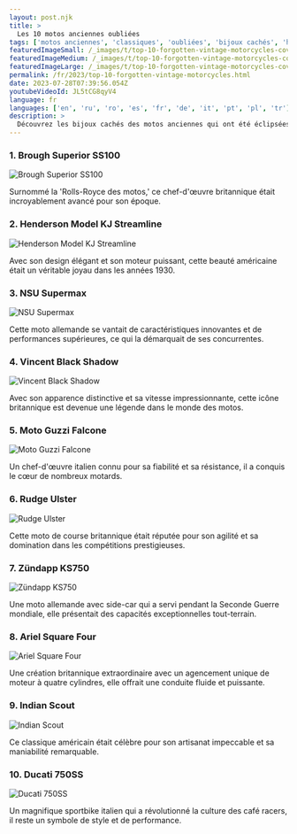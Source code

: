 ```yaml
---
layout: post.njk
title: >
  Les 10 motos anciennes oubliées
tags: ['motos anciennes', 'classiques', 'oubliées', 'bijoux cachés', 'historiques']
featuredImageSmall: /_images/t/top-10-forgotten-vintage-motorcycles-cover-fr-small.webp
featuredImageMedium: /_images/t/top-10-forgotten-vintage-motorcycles-cover-fr-medium.webp
featuredImageLarge: /_images/t/top-10-forgotten-vintage-motorcycles-cover-fr-large.webp
permalink: /fr/2023/top-10-forgotten-vintage-motorcycles.html
date: 2023-07-28T07:39:56.054Z
youtubeVideoId: JL5tCG8qyV4
language: fr
languages: ['en', 'ru', 'ro', 'es', 'fr', 'de', 'it', 'pt', 'pl', 'tr']
description: >
  Découvrez les bijoux cachés des motos anciennes qui ont été éclipsées par des modèles populaires. Ces classiques oubliés ont un charme unique et une importance historique.
---
```


### 1. Brough Superior SS100

![Brough Superior SS100](/_images/2/2b4a80e47857788e25d5656c5967c7cb-medium.webp)

Surnommé la 'Rolls-Royce des motos,' ce chef-d'œuvre britannique était incroyablement avancé pour son époque.

### 2. Henderson Model KJ Streamline

![Henderson Model KJ Streamline](/_images/2/2274f6c8220cd51e759f29bc606898ed-medium.webp)

Avec son design élégant et son moteur puissant, cette beauté américaine était un véritable joyau dans les années 1930.

### 3. NSU Supermax

![NSU Supermax](/_images/6/66a0baafdb29308e55aeb17d8c80ee5e-medium.webp)

Cette moto allemande se vantait de caractéristiques innovantes et de performances supérieures, ce qui la démarquait de ses concurrentes.

### 4. Vincent Black Shadow

![Vincent Black Shadow](/_images/a/a2b9cf2dc59f1cb442c3773dbac2cfde-medium.webp)

Avec son apparence distinctive et sa vitesse impressionnante, cette icône britannique est devenue une légende dans le monde des motos.

### 5. Moto Guzzi Falcone

![Moto Guzzi Falcone](/_images/7/71becefa5a04380ed17ce4b49bbbf662-medium.webp)

Un chef-d'œuvre italien connu pour sa fiabilité et sa résistance, il a conquis le cœur de nombreux motards.

### 6. Rudge Ulster

![Rudge Ulster](/_images/f/f52c0851f28f5a679419a687d801914c-medium.webp)

Cette moto de course britannique était réputée pour son agilité et sa domination dans les compétitions prestigieuses.

### 7. Zündapp KS750

![Zündapp KS750](/_images/0/0d1d20500e56ccd65505d5b6f52fcd93-medium.webp)

Une moto allemande avec side-car qui a servi pendant la Seconde Guerre mondiale, elle présentait des capacités exceptionnelles tout-terrain.

### 8. Ariel Square Four

![Ariel Square Four](/_images/9/9be0d40a55d7707ac1187bafef56b0b7-medium.webp)

Une création britannique extraordinaire avec un agencement unique de moteur à quatre cylindres, elle offrait une conduite fluide et puissante.

### 9. Indian Scout

![Indian Scout](/_images/c/cfe2d18fafaaf0ff6ec215d53fca1e47-medium.webp)

Ce classique américain était célèbre pour son artisanat impeccable et sa maniabilité remarquable.

### 10. Ducati 750SS

![Ducati 750SS](/_images/2/23d8fc002fe20b9ceb5c61a7ddbd809f-medium.webp)

Un magnifique sportbike italien qui a révolutionné la culture des café racers, il reste un symbole de style et de performance.


